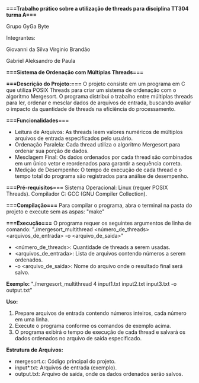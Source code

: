 **===Trabalho prático sobre a utilização de threads para disciplina TT304 turma A===**

Grupo GyGa Byte

Integrantes:

Giovanni da Silva Virginio Brandão

Gabriel Aleksandro de Paula


**===Sistema de Ordenação com Múltiplas Threads===**

**===Descrição do Projeto:===**
O projeto consiste em um programa em C que utiliza POSIX Threads para criar um sistema de ordenação com o algoritmo Mergesort. O programa distribui o trabalho entre múltiplas threads para ler, ordenar e mesclar dados de arquivos de entrada, buscando avaliar o impacto da quantidade de threads na eficiência do processamento.

**===Funcionalidades===**
* Leitura de Arquivos: As threads leem valores numéricos de múltiplos arquivos de entrada especificados pelo usuário.
* Ordenação Paralela: Cada thread utiliza o algoritmo Mergesort para ordenar sua porção de dados.
* Mesclagem Final: Os dados ordenados por cada thread são combinados em um único vetor e reordenados para garantir a sequência correta.
* Medição de Desempenho: O tempo de execução de cada thread e o tempo total do programa são registrados para análise de desempenho.

**===Pré-requisitos===**
Sistema Operacional: Linux (requer POSIX Threads).
Compilador C: GCC (GNU Compiler Collection).

**===Compilação===**
Para compilar o programa, abra o terminal na pasta do projeto e execute sem as aspas:
"make"

**===Execução===**
O programa requer os seguintes argumentos de linha de comando:
"./mergesort_multithread <número_de_threads> <arquivos_de_entrada> -o <arquivo_de_saida>"

* <número_de_threads>: Quantidade de threads a serem usadas.
* <arquivos_de_entrada>: Lista de arquivos contendo números a serem ordenados.
* -o <arquivo_de_saida>: Nome do arquivo onde o resultado final será salvo.

**Exemplo:**
"./mergesort_multithread 4 input1.txt input2.txt input3.txt -o output.txt"

**Uso:**
1. Prepare arquivos de entrada contendo números inteiros, cada número em uma linha.
2. Execute o programa conforme os comandos de exemplo acima.
3. O programa exibirá o tempo de execução de cada thread e salvará os dados ordenados no arquivo de saída especificado.

**Estrutura de Arquivos:**
* mergesort.c: Código principal do projeto.
* input*.txt: Arquivos de entrada (exemplo).
* output.txt: Arquivo de saída, onde os dados ordenados serão salvos.
